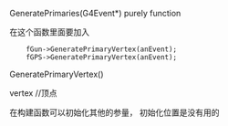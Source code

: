 GeneratePrimaries(G4Event*)  purely function

在这个函数里面要加入

```
    fGun->GeneratePrimaryVertex(anEvent);
    fGPS->GeneratePrimaryVertex(anEvent);
```
GeneratePrimaryVertex() 

vertex //顶点

在构建函数可以初始化其他的参量， 初始化位置是没有用的
